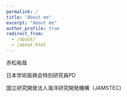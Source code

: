 ```yaml
---
permalink: /
title: "About me"
excerpt: "About me"
author_profile: true
redirect_from: 
  - /about/
  - /about.html
---
```


赤松祐哉

日本学術振興会特別研究員PD

国立研究開発法人海洋研究開発機構（JAMSTEC）
